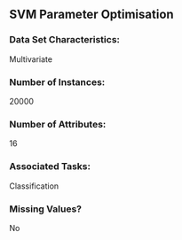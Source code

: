 ## SVM Parameter Optimisation

### Data Set Characteristics:  

Multivariate

### Number of Instances:

20000

### Number of Attributes:

16

### Associated Tasks:

Classification

### Missing Values?

No

